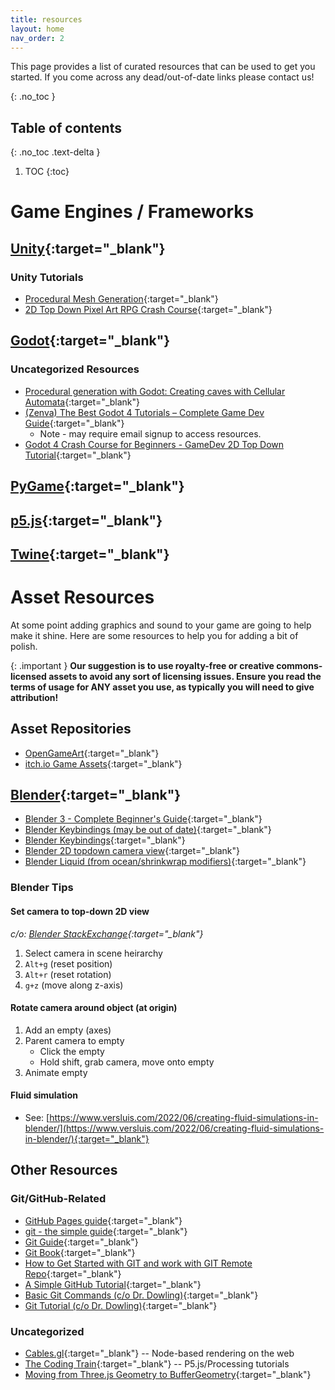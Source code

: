 ```yaml
---
title: resources
layout: home
nav_order: 2
---
```


This page provides a list of curated resources that can be used to get you started.  If you come across any dead/out-of-date links please contact us!

{: .no_toc }

## Table of contents
{: .no_toc .text-delta }

1. TOC
{:toc}

# Game Engines / Frameworks

## [Unity](https://unity.com/){:target="_blank"}

### Unity Tutorials

* [Procedural Mesh Generation](https://catlikecoding.com/unity/tutorials/procedural-meshes/){:target="\_blank"}
* [2D Top Down Pixel Art RPG Crash Course](https://www.youtube.com/watch?v=7iYWpzL9GkM){:target="\_blank"}


## [Godot](https://godotengine.org/){:target="_blank"}

### Uncategorized Resources

* [Procedural generation with Godot: Creating caves with Cellular Automata](https://abitawake.com/news/articles/procedural-generation-with-godot-creating-caves-with-cellular-automata){:target="_blank"}
* [(Zenva) The Best Godot 4 Tutorials – Complete Game Dev Guide](https://gamedevacademy.org/godot-4-0-tutorial/){:target="_blank"}
    * Note - may require email signup to access resources.
* [Godot 4 Crash Course for Beginners - GameDev 2D Top Down Tutorial](https://www.youtube.com/watch?v=Luf2Kr5s3BM){:target="_blank"}

## [PyGame](https://www.pygame.org/){:target="_blank"}

## [p5.js](https://p5js.org/){:target="_blank"}

## [Twine](https://twinery.org/){:target="_blank"}

# Asset Resources

At some point adding graphics and sound to your game are going to help make it shine.  Here are some resources to help you for adding a bit of polish.

{: .important }
**Our suggestion is to use royalty-free or creative commons-licensed assets to avoid any sort of licensing issues.  Ensure you read the terms of usage for ANY asset you use, as typically you will need to give attribution!**

## Asset Repositories

* [OpenGameArt](https://opengameart.org/){:target="_blank"}
* [itch.io Game Assets](https://itch.io/game-assets){:target="_blank"}


## [Blender](https://www.blender.org/){:target="_blank"}

* [Blender 3 - Complete Beginner's Guide](https://youtu.be/jnj2BL4chaQ){:target="_blank"}
* [Blender Keybindings (may be out of date)](https://download.blender.org/documentation/BlenderHotkeyReference.pdf){:target="_blank"}
* [Blender Keybindings](https://tekshinobi.com/blender-key-bindings/){:target="_blank"}
* [Blender 2D topdown camera view](https://blender.stackexchange.com/questions/49197/how-to-get-camera-view-like-top-view){:target="_blank"}
* [Blender Liquid (from ocean/shrinkwrap modifiers)](https://www.reddit.com/r/blender/comments/zzj35t/how_to_make_real_time_liquid/){:target="_blank"}

### Blender Tips

#### Set camera to top-down 2D view

*c/o: [Blender StackExchange](https://blender.stackexchange.com/questions/49197/how-to-get-camera-view-like-top-view){:target="\_blank"}*

1. Select camera in scene heirarchy
2. `Alt+g` (reset position)
3. `Alt+r` (reset rotation)
4. `g+z` (move along z-axis)

#### Rotate camera around object (at origin)

1. Add an empty (axes)
2. Parent camera to empty
    * Click the empty 
    * Hold shift, grab camera, move onto empty
3. Animate empty

#### Fluid simulation

* See: [https://www.versluis.com/2022/06/creating-fluid-simulations-in-blender/](https://www.versluis.com/2022/06/creating-fluid-simulations-in-blender/){:target="_blank"}

## Other Resources

### Git/GitHub-Related

* [GitHub Pages guide](https://docs.github.com/en/pages/getting-started-with-github-pages/creating-a-github-pages-site){:target="_blank"}
* [git - the simple guide](http://rogerdudler.github.io/git-guide/){:target="_blank"}
* [Git Guide](https://github.com/git-guides){:target="_blank"}
* [Git Book](https://git-scm.com/book/en/v2/){:target="_blank"}
* [How to Get Started with GIT and work with GIT Remote Repo](https://www3.ntu.edu.sg/home/ehchua/programming/howto/Git_HowTo.html){:target="_blank"}
* [A Simple GitHub Tutorial](https://old.benjaminashbaugh.me/code/simple-git-github-tutorial){:target="_blank"}
* [Basic Git Commands (c/o Dr. Dowling)](https://docs.google.com/document/d/1uy1sltx6kQiiIRy_UdUoZsQknsmrcQjJGbfvhCCsK7Y/edit){:target="_blank"}
* [Git Tutorial (c/o Dr. Dowling)](https://docs.google.com/document/d/10EARJZhLLDXspfl4g1P3SS2zbHTWR1ru9ppP3W-NaT4/edit){:target="_blank"}

### Uncategorized

* [Cables.gl](https://cables.gl/){:target="_blank"} -- Node-based rendering on the web
* [The Coding Train](https://thecodingtrain.com/){:target="_blank"} -- P5.js/Processing tutorials
* [Moving from Three.js Geometry to BufferGeometry](https://sbcode.net/threejs/geometry-to-buffergeometry/){:target="_blank"}





